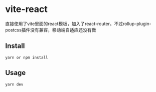 <!--
 * @Author: PengKang
 * @Date: 2021-03-10 10:19:39
 * @LastEditors: PengKang
 * @LastEditTime: 2021-03-10 10:24:50
 * @FilePath: \vite-react\README.md
-->

# vite-react

直接使用了vite里面的react模板，加入了react-router。不过rollup-plugin-postcss插件没有兼容，移动端自适应还没有做

## Install

```
yarn or npm install
```

## Usage

```
yarn dev
```
